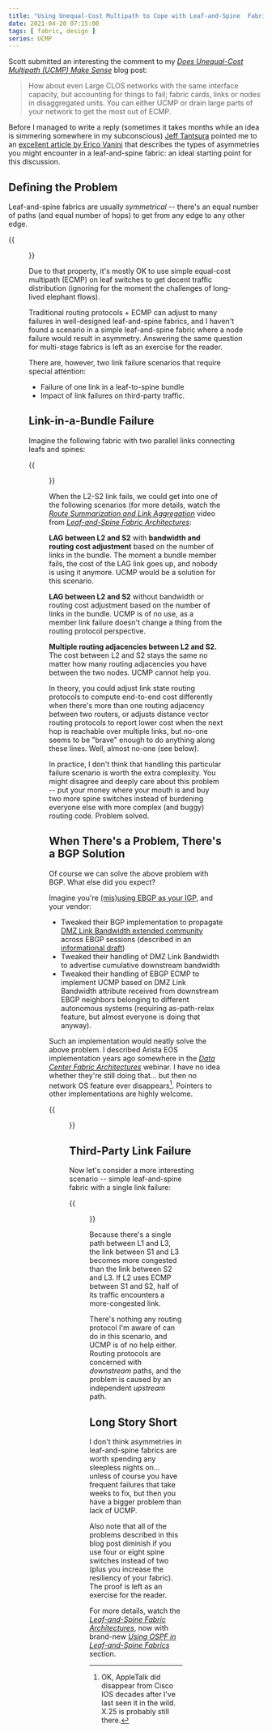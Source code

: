 ```yaml
---
title: "Using Unequal-Cost Multipath to Cope with Leaf-and-Spine  Fabric Failures"
date: 2021-04-20 07:15:00
tags: [ fabric, design ]
series: UCMP
---
```

Scott submitted an interesting the comment to my *[Does Unequal-Cost Multipath (UCMP) Make Sense](https://blog.ipspace.net/2021/02/does-ucmp-make-sense.html)* blog post:

> How about even Large CLOS networks with the same interface capacity, but accounting for things to fail; fabric cards, links or nodes in disaggregated units. You can either UCMP or drain large parts of your network to get the most out of ECMP.

Before I managed to write a reply (sometimes it takes months while an idea is simmering somewhere in my subconscious) [Jeff Tantsura](https://www.linkedin.com/in/jeff-tantsura/) pointed me to an [excellent article by Erico Vanini](https://www.usenix.org/conference/nsdi17/technical-sessions/presentation/vanini) that describes the types of asymmetries you might encounter in a leaf-and-spine fabric: an ideal starting point for this discussion.

## Defining the Problem

Leaf-and-spine fabrics are usually *symmetrical* -- there's an equal number of paths (and equal number of hops) to get from any edge to any other edge. 

{{<figure src="/2021/04/ucmp-symmetry.png" caption="Looks symmetrical, right?">}}

Due to that property, it's mostly OK to use simple equal-cost multipath (ECMP) on leaf switches to get decent traffic distribution (ignoring for the moment the challenges of long-lived elephant flows).

Traditional routing protocols + ECMP can adjust to many failures in well-designed leaf-and-spine fabrics, and I haven't found a scenario in a simple leaf-and-spine fabric where a node failure would result in asymmetry. Answering the same question for multi-stage fabrics is left as an exercise for the reader.

There are, however, two link failure scenarios that require special attention:

* Failure of one link in a leaf-to-spine bundle
* Impact of link failures on third-party traffic.

## Link-in-a-Bundle Failure

Imagine the following fabric with two parallel links connecting leafs and spines:

{{<figure src="/2021/04/ucmp-bundle.png" caption="Link-in-a-bundle failure">}}

When the L2-S2 link fails, we could get into one of the following scenarios (for more details, watch the *[Route Summarization and Link Aggregation](https://my.ipspace.net/bin/get/Clos/7.13%20-%20Route%20Summarization%20and%20Link%20Aggregation.mp4?doccode=Clos)* video from [*Leaf-and-Spine Fabric Architectures*](https://www.ipspace.net/Leaf-and-Spine_Fabric_Architectures):

**LAG between L2 and S2** with **bandwidth and routing cost adjustment** based on the number of links in the bundle. The moment a bundle member fails, the cost of the LAG link goes up, and nobody is using it anymore. UCMP would be a solution for this scenario.

**LAG between L2 and S2** without bandwidth or routing cost adjustment based on the number of links in the bundle. UCMP is of no use, as a member link failure doesn't change a thing from the routing protocol perspective.

**Multiple routing adjacencies between L2 and S2.** The cost between L2 and S2 stays the same no matter how many routing adjacencies you have between the two nodes. UCMP cannot help you.

In theory, you could adjust link state routing protocols to compute end-to-end cost differently when there's more than one routing adjacency between two routers, or adjusts distance vector routing protocols to report lower cost when the next hop is reachable over multiple links, but no-one seems to be "brave" enough to do anything along these lines. Well, almost no-one (see below).

In practice, I don't think that handling this particular failure scenario is worth the extra complexity. You might disagree and deeply care about this problem -- put your money where your mouth is and buy two more spine switches instead of burdening everyone else with more complex (and buggy) routing code. Problem solved.

## When There's a Problem, There's a BGP Solution

Of course we can solve the above problem with BGP. What else did you expect? 

Imagine you're [(mis)using EBGP as your IGP](https://www.ipspace.net/Data_Center_BGP/), and your vendor:

* Tweaked their BGP implementation to propagate [DMZ Link Bandwidth extended community](https://tools.ietf.org/html/draft-ietf-idr-link-bandwidth-07) across EBGP sessions (described in an [informational draft](https://tools.ietf.org/html/draft-mohanty-bess-ebgp-dmz-00))
* Tweaked their handling of DMZ Link Bandwidth to advertise cumulative downstream bandwidth
* Tweaked their handling of EBGP ECMP to implement UCMP based on DMZ Link Bandwidth attribute received from downstream EBGP neighbors belonging to different autonomous systems (requiring as-path-relax feature, but almost everyone is doing that anyway).

Such an implementation would neatly solve the above problem. I described Arista EOS implementation years ago somewhere in the [*Data Center Fabric Architectures*](https://www.ipspace.net/Data_Center_Fabrics) webinar. I have no idea whether they're still doing that... but then no network OS feature ever disappears[^1]. Pointers to other implementations are highly welcome.

{{<figure src="/2021/04/ucmp-arista-dmz-bandwidth.png" caption="Arista's aggregation of DMZ Link Bandwidth (June 2016)">}}

## Third-Party Link Failure

Now let's consider a more interesting scenario -- simple leaf-and-spine fabric with a single link failure:

{{<figure src="/2021/04/ucmp-third-party-failure.png" caption="Third-party link failure">}}

Because there's a single path between L1 and L3, the link between S1 and L3 becomes more congested than the link between S2 and L3. If L2 uses ECMP between S1 and S2, half of its traffic encounters a more-congested link.

There's nothing any routing protocol I'm aware of can do in this scenario, and UCMP is of no help either. Routing protocols are concerned with *downstream* paths, and the problem is caused by an independent *upstream* path.

## Long Story Short

I don't think asymmetries in leaf-and-spine fabrics are worth spending any sleepless nights on... unless of course you have frequent failures that take weeks to fix, but then you have a bigger problem than lack of UCMP.

Also note that all of the problems described in this blog post diminish if you use four or eight spine switches instead of two (plus you increase the resiliency of your fabric). The proof is left as an exercise for the reader.

For more details, watch the [*Leaf-and-Spine Fabric Architectures*](https://www.ipspace.net/Leaf-and-Spine_Fabric_Architectures), now with brand-new *[Using OSPF in Leaf-and-Spine Fabrics](https://my.ipspace.net/bin/list?id=Clos#L3_SINGLE)* section.

[^1]: OK, AppleTalk did disappear from Cisco IOS decades after I've last seen it in the wild. X.25 is probably still there.
